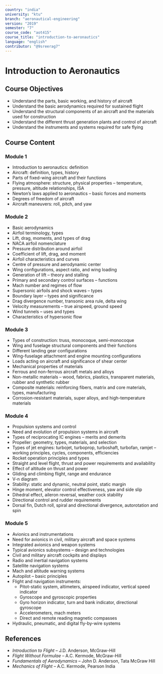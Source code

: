 ```yaml
---
country: "india"
university: "ktu"
branch: "aeronautical-engineering"
version: "2019"
semester: "7"
course_code: "aot415"
course_title: "introduction-to-aeronautics"
language: "english"
contributor: "@9sreerag7"
---
```


# Introduction to Aeronautics

## Course Objectives

- Understand the parts, basic working, and history of aircraft  
- Understand the basic aerodynamics required for sustained flight  
- Understand the structural components of an aircraft and the materials used for construction  
- Understand the different thrust generation plants and control of aircraft  
- Understand the instruments and systems required for safe flying  

## Course Content

### Module 1

- Introduction to aeronautics: definition  
- Aircraft: definition, types, history  
- Parts of fixed-wing aircraft and their functions  
- Flying atmosphere: structure, physical properties – temperature, pressure, altitude relationships, ISA  
- Newton’s laws applied to aeronautics – basic forces and moments  
- Degrees of freedom of aircraft  
- Aircraft maneuvers: roll, pitch, and yaw  

### Module 2

- Basic aerodynamics  
- Airfoil terminology, types  
- Lift, drag, moments, and types of drag  
- NACA airfoil nomenclature  
- Pressure distribution around airfoil  
- Coefficient of lift, drag, and moment  
- Airfoil characteristics and curves  
- Centre of pressure and aerodynamic center  
- Wing configurations, aspect ratio, and wing loading  
- Generation of lift – theory and stalling  
- Primary and secondary control surfaces – functions  
- Mach number and regimes of flow  
- Supersonic airfoils and shock waves – types  
- Boundary layer – types and significance  
- Drag divergence number, transonic area rule, delta wing  
- Velocity measurements – true airspeed, ground speed  
- Wind tunnels – uses and types  
- Characteristics of hypersonic flow  

### Module 3

- Types of construction: truss, monocoque, semi-monocoque  
- Wing and fuselage structural components and their functions  
- Different landing gear configurations  
- Wing-fuselage attachment and engine mounting configurations  
- Loads acting on aircraft and significance of shear center  
- Mechanical properties of materials  
- Ferrous and non-ferrous aircraft metals and alloys  
- Non-metallic materials – wood, fabrics, plastics, transparent materials, rubber and synthetic rubber  
- Composite materials: reinforcing fibers, matrix and core materials, types, manufacturing  
- Corrosion-resistant materials, super alloys, and high-temperature materials  

### Module 4

- Propulsion systems and control  
- Need and evolution of propulsion systems in aircraft  
- Types of reciprocating IC engines – merits and demerits  
- Propeller: geometry, types, materials, and selection  
- Types of jet engines: turbojet, turboprop, turboshaft, turbofan, ramjet – working principles, cycles, components, efficiencies  
- Rocket operation principles and types  
- Straight and level flight, thrust and power requirements and availability  
- Effect of altitude on thrust and power  
- Gliding and climbing flight, range and endurance  
- V-n diagram  
- Stability: static and dynamic, neutral point, static margin  
- Hinge moment, elevator control effectiveness, yaw and side slip  
- Dihedral effect, aileron reversal, weather cock stability  
- Directional control and rudder requirements  
- Dorsal fin, Dutch roll, spiral and directional divergence, autorotation and spin  

### Module 5

- Avionics and instrumentations  
- Need for avionics in civil, military aircraft and space systems  
- Integrated avionics and weapon systems  
- Typical avionics subsystems – design and technologies  
- Civil and military aircraft cockpits and displays  
- Radio and inertial navigation systems  
- Satellite navigation systems  
- Mach and altitude warning systems  
- Autopilot – basic principles  
- Flight and navigation instruments:  
  - Pitot-static system, altimeters, airspeed indicator, vertical speed indicator  
  - Gyroscope and gyroscopic properties  
  - Gyro horizon indicator, turn and bank indicator, directional gyroscope  
  - Accelerometers, mach meters  
  - Direct and remote reading magnetic compasses  
- Hydraulic, pneumatic, and digital fly-by-wire systems  

## References

- *Introduction to Flight* – J.D. Anderson, McGraw-Hill  
- *Flight Without Formulae* – A.C. Kermode, McGraw-Hill  
- *Fundamentals of Aerodynamics* – John D. Anderson, Tata McGraw Hill  
- *Mechanics of Flight* – A.C. Kermode, Pearson India  
